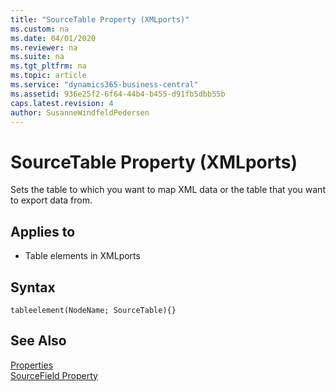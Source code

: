 ```yaml
---
title: "SourceTable Property (XMLports)"
ms.custom: na
ms.date: 04/01/2020
ms.reviewer: na
ms.suite: na
ms.tgt_pltfrm: na
ms.topic: article
ms.service: "dynamics365-business-central"
ms.assetid: 936e25f2-6f64-44b4-b455-d91fb5dbb55b
caps.latest.revision: 4
author: SusanneWindfeldPedersen
---
```


 

# SourceTable Property (XMLports)
Sets the table to which you want to map XML data or the table that you want to export data from.  
  
## Applies to  
- Table elements in XMLports

## Syntax
```
tableelement(NodeName; SourceTable){}
```
  
## See Also  
 [Properties](devenv-properties.md)   
 [SourceField Property](devenv-sourcefield-property.md)
